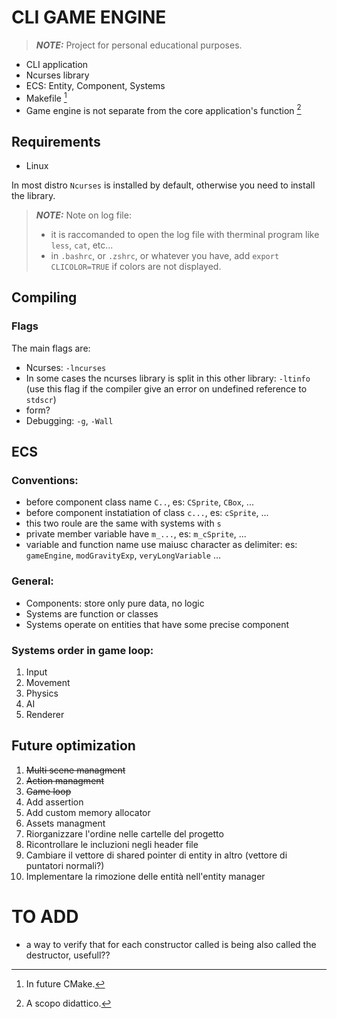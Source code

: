 # CLI GAME ENGINE

> **_NOTE:_** Project for personal educational purposes.

- CLI application 
- Ncurses library
- ECS: Entity, Component, Systems
- Makefile [^1]
- Game engine is not separate from the core application's function [^2]

[^1]: In future CMake.
[^2]: A scopo didattico.

## Requirements
- Linux

In most distro `Ncurses` is installed by default, otherwise you need to install the library.

> **_NOTE:_** Note on log file:
> - it is raccomanded to open the log file with therminal program like `less`, `cat`, etc...
> - in `.bashrc`, or `.zshrc`, or whatever you have, add `export CLICOLOR=TRUE` if colors are not displayed.

## Compiling

### Flags 
The main flags are:
- Ncurses: `-lncurses`
- In some cases the ncurses library is split in this other library: `-ltinfo` (use this flag if the compiler give an error on undefined reference to `stdscr`)
- form?
- Debugging: `-g`, `-Wall`


## ECS

### Conventions:
- before component class name `C..`, es: `CSprite`, `CBox`, ...
- before component instatiation of class `c...`, es: `cSprite`, ...
- this two roule are the same with systems with `s`
- private member variable have `m_...`, es: `m_cSprite`, ...
- variable and function name use maiusc character as delimiter: es: `gameEngine`, `modGravityExp`, `veryLongVariable` ...

### General:
- Components: store only pure data, no logic
- Systems are function or classes
- Systems operate on entities that have some precise component


### Systems order in game loop:
1. Input
2. Movement
3. Physics
4. AI
5. Renderer

## Future optimization
1. ~~Multi scene managment~~
2. ~~Action managment~~
3. ~~Game loop~~
4. Add assertion
5. Add custom memory allocator
6. Assets managment
7. Riorganizzare l'ordine nelle cartelle del progetto
8. Ricontrollare le incluzioni negli header file
9. Cambiare il vettore di shared pointer di entity in altro (vettore di puntatori normali?)
10. Implementare la rimozione delle entità nell'entity manager

# TO ADD
- a way to verify that for each constructor called is being also called the destructor, usefull??
